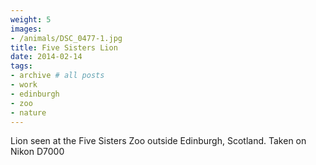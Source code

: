 ```yaml
---
weight: 5
images:
- /animals/DSC_0477-1.jpg
title: Five Sisters Lion
date: 2014-02-14
tags:
- archive # all posts
- work
- edinburgh
- zoo
- nature
---
```


Lion seen at the Five Sisters Zoo outside Edinburgh, Scotland. Taken on Nikon D7000
